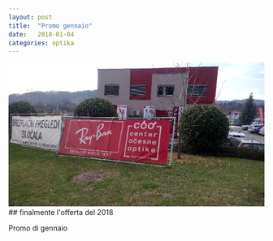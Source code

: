 ```yaml
---
layout: post
title:  "Promo gennaio"
date:   2018-01-04
categories: optika
---
```

<img src="\img\image_03.jpg" alt="cartellone pubblicitario ray ban" title="cartellone pubblicitario">
## finalmente l'offerta del 2018

Promo di gennaio
